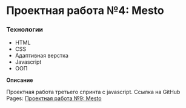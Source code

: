 # Проектная работа №4: Mesto

### Технологии
* HTML
* CSS
* Адаптивная верстка
* Javascript
* ООП

**Описание**

Проектная работа третьего спринта с javascript.
Ссылка на GitHub Pages: [Проектная работа №9: Mesto](https://kolebas.github.io/mesto/index.html)